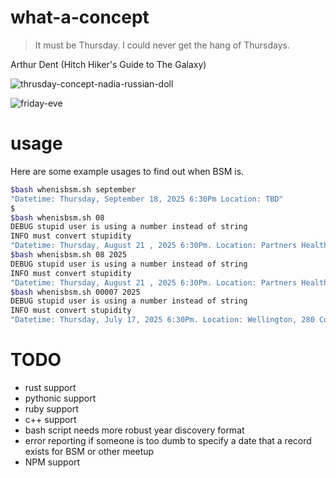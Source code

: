 # what-a-concept
> It must be Thursday. I could never get the hang of Thursdays.


Arthur Dent (Hitch Hiker's Guide to The Galaxy)

![thrusday-concept-nadia-russian-doll](https://github.com/user-attachments/assets/6d314ca4-a137-49d3-a7c3-38861f6da8d0)

![friday-eve](https://github.com/user-attachments/assets/6722ff87-e23d-44cb-b132-6c18913114d9)

# usage
Here are some example usages to find out when BSM is.
```bash
$bash whenisbsm.sh september
"Datetime: Thursday, September 18, 2025 6:30Pm Location: TBD"
$
$bash whenisbsm.sh 08
DEBUG stupid user is using a number instead of string
INFO must convert stupidity
"Datetime: Thursday, August 21 , 2025 6:30Pm. Location: Partners Health, 399 Revolution Dr, Somerville, MA 02145"
$bash whenisbsm.sh 08 2025
DEBUG stupid user is using a number instead of string
INFO must convert stupidity
"Datetime: Thursday, August 21 , 2025 6:30Pm. Location: Partners Health, 399 Revolution Dr, Somerville, MA 02145"
$bash whenisbsm.sh 00007 2025
DEBUG stupid user is using a number instead of string
INFO must convert stupidity
"Datetime: Thursday, July 17, 2025 6:30Pm. Location: Wellington, 280 Congress St, Boston"
```

# TODO
- rust support
- pythonic support
- ruby support
- c++ support
- bash script needs more robust year discovery format
- error reporting if someone is too dumb to specify a date that a record exists for BSM or other meetup
- NPM support
